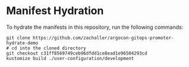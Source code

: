 # Manifest Hydration

To hydrate the manifests in this repository, run the following commands:

```shell
git clone https://github.com/zachaller/argocon-gitops-promoter-hydrate-demo
# cd into the cloned directory
git checkout c31ff8569749ceb96dfdd1ce8ead1e96504293cd
kustomize build ./user-configuration/development
```
